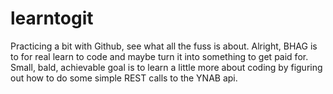 # learntogit
Practicing a bit with Github, see what all the fuss is about.
Alright, BHAG is to for real learn to code and maybe turn it into something to get paid for. Small, bald, achievable goal is to learn a little more about coding by figuring out how to do some simple REST calls to the YNAB api.
